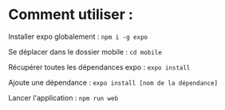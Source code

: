 # Comment utiliser :

Installer expo globalement : 
`npm i -g expo`

Se déplacer dans le dossier mobile : 
`cd mobile`

Récupérer toutes les dépendances expo : 
`expo install`

Ajoute une dépendance :
`expo install [nom de la dépendance]`

Lancer l'application : 
`npm run web`